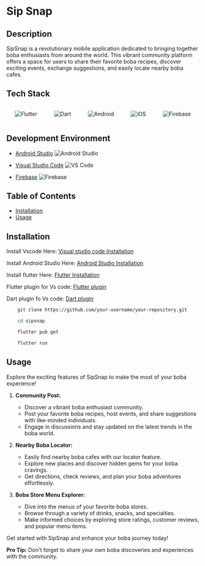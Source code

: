# Sip Snap

## Description
SipSnap is a revolutionary mobile application dedicated to bringing together boba enthusiasts from around the world. This vibrant community platform offers a space for users to share their favorite boba recipes, discover exciting events, exchange suggestions, and easily locate nearby boba cafes.



## Tech Stack
<div style="display: flex; justify-content: space-around; align-items: center;">

  ![Flutter](https://img.shields.io/badge/Flutter-%2302569B?style=for-the-badge&logo=flutter&logoColor=white)
  
  ![Dart](https://img.shields.io/badge/Dart-%230175C2?style=for-the-badge&logo=dart&logoColor=white)
  
  ![Android](https://img.shields.io/badge/Android-%233DDC84?style=for-the-badge&logo=android&logoColor=white)
  
  ![iOS](https://img.shields.io/badge/iOS-%231575F9?style=for-the-badge&logo=apple&logoColor=white)
  
  ![Firebase](https://img.shields.io/badge/Firebase-%23FFCA28?style=for-the-badge&logo=firebase&logoColor=black)
  
</div>

## Development Environment

- [Android Studio](https://developer.android.com/studio)
  ![Android Studio](https://img.icons8.com/color/48/000000/android-studio.png)

- [Visual Studio Code](https://code.visualstudio.com/)
  ![VS Code](https://img.shields.io/badge/VS%20Code-007ACC?style=for-the-badge&logo=visual-studio-code&logoColor=white)

- [Firebase](https://firebase.google.com/)
  ![Firebase](https://img.icons8.com/color/48/000000/firebase.png)


## Table of Contents

- [Installation](#installation)
- [Usage](#usage)


## Installation
Install Vscode Here: [Visual studio code Installation](https://code.visualstudio.com/download)

Install Android Studio Here: [Android Studio Installation](https://developer.android.com/studio)

Install flutter Here: [Flutter Installation](https://docs.flutter.dev/get-started/install)

Flutter plugin for Vs code: [Flutter plugin](https://marketplace.visualstudio.com/items?itemName=Dart-Code.flutter)

Dart plugin fo Vs code: [Dart plugin](https://marketplace.visualstudio.com/items?itemName=Dart-Code.dart-code)


```bash 
    git clone https://github.com/your-username/your-repository.git
```

```bash 
    cd sipsnap
```

```bash
    flutter pub get
```

```bash
    flutter run
```

## Usage

Explore the exciting features of SipSnap to make the most of your boba experience!

1. **Community Post:**
   - Discover a vibrant boba enthusiast community.
   - Post your favorite boba recipes, host events, and share suggestions with like-minded individuals.
   - Engage in discussions and stay updated on the latest trends in the boba world.

2. **Nearby Boba Locator:**
   - Easily find nearby boba cafes with our locator feature.
   - Explore new places and discover hidden gems for your boba cravings.
   - Get directions, check reviews, and plan your boba adventures effortlessly.

3. **Boba Store Menu Explorer:**
   - Dive into the menus of your favorite boba stores.
   - Browse through a variety of drinks, snacks, and specialties.
   - Make informed choices by exploring store ratings, customer reviews, and popular menu items.

Get started with SipSnap and enhance your boba journey today!

**Pro Tip:** Don't forget to share your own boba discoveries and experiences with the community.



    




